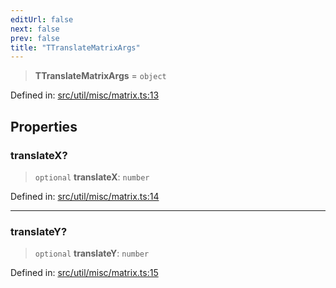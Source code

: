 ```yaml
---
editUrl: false
next: false
prev: false
title: "TTranslateMatrixArgs"
---
```


> **TTranslateMatrixArgs** = `object`

Defined in: [src/util/misc/matrix.ts:13](https://github.com/fabricjs/fabric.js/blob/8748628df7e9de00ba77413bfc3ad9e9fe9d4f30/src/util/misc/matrix.ts#L13)

## Properties

### translateX?

> `optional` **translateX**: `number`

Defined in: [src/util/misc/matrix.ts:14](https://github.com/fabricjs/fabric.js/blob/8748628df7e9de00ba77413bfc3ad9e9fe9d4f30/src/util/misc/matrix.ts#L14)

***

### translateY?

> `optional` **translateY**: `number`

Defined in: [src/util/misc/matrix.ts:15](https://github.com/fabricjs/fabric.js/blob/8748628df7e9de00ba77413bfc3ad9e9fe9d4f30/src/util/misc/matrix.ts#L15)
